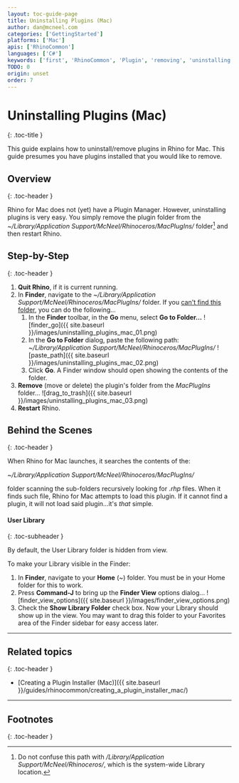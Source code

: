 ```yaml
---
layout: toc-guide-page
title: Uninstalling Plugins (Mac)
author: dan@mcneel.com
categories: ['GettingStarted']
platforms: ['Mac']
apis: ['RhinoCommon']
languages: ['C#']
keywords: ['first', 'RhinoCommon', 'Plugin', 'removing', 'uninstalling']
TODO: 0
origin: unset
order: 7
---
```



# Uninstalling Plugins (Mac)
{: .toc-title }

This guide explains how to uninstall/remove plugins in Rhino for Mac.  This guide presumes you have plugins installed that you would like to remove.


## Overview
{: .toc-header }

Rhino for Mac does not (yet) have a Plugin Manager.  However, uninstalling plugins is very easy.  You simply remove the plugin folder from the *~/Library/Application Support/McNeel/Rhinoceros/MacPlugIns/* folder[^1] and then restart Rhino.

## Step-by-Step
{: .toc-header }

1. **Quit Rhino**, if it is current running.
1. In **Finder**, navigate to the *~/Library/Application Support/McNeel/Rhinoceros/MacPlugIns/* folder.  If you [can't find this folder](#user-library), you can do the following...
   1. In the **Finder** toolbar, in the **Go** menu, select **Go to Folder...**
![finder_go]({{ site.baseurl }}/images/uninstalling_plugins_mac_01.png)
   1. In the **Go to Folder** dialog, paste the following path:
   *~/Library/Application Support/McNeel/Rhinoceros/MacPlugIns/*
![paste_path]({{ site.baseurl }}/images/uninstalling_plugins_mac_02.png)
   1. Click **Go**.  A Finder window should open showing the contents of the folder.
1. **Remove** (move or delete) the plugin's folder from the *MacPlugIns* folder...
![drag_to_trash]({{ site.baseurl }}/images/uninstalling_plugins_mac_03.png)
1. **Restart** Rhino.


## Behind the Scenes
{: .toc-header }

When Rhino for Mac launches, it searches the contents of the:

*~/Library/Application Support/McNeel/Rhinoceros/MacPlugIns/*

folder scanning the sub-folders recursively looking for *.rhp* files.  When it finds such file, Rhino for Mac attempts to load this plugin.  If it cannot find a plugin, it will not load said plugin...it's *that* simple.


#### User Library
{: .toc-subheader }

By default, the User Library folder is hidden from view.  

To make your Library visible in the Finder:

1. In **Finder**, navigate to your **Home** (*~*) folder.  You must be in your Home folder for this to work.
1. Press **Command-J** to bring up the **Finder View** options dialog...
![finder_view_options]({{ site.baseurl }}/images/finder_view_options.png)
1. Check the **Show Library Folder** check box.  Now your Library should show up in the view.  You may want to drag this folder to your Favorites area of the Finder sidebar for easy access later.

---

## Related topics
{: .toc-header }

- [Creating a Plugin Installer (Mac)]({{ site.baseurl }}/guides/rhinocommon/creating_a_plugin_installer_mac/)

---

## Footnotes
{: .toc-header }

[^1]: Do not confuse this path with */Library/Application Support/McNeel/Rhinoceros/*, which is the system-wide Library location.
